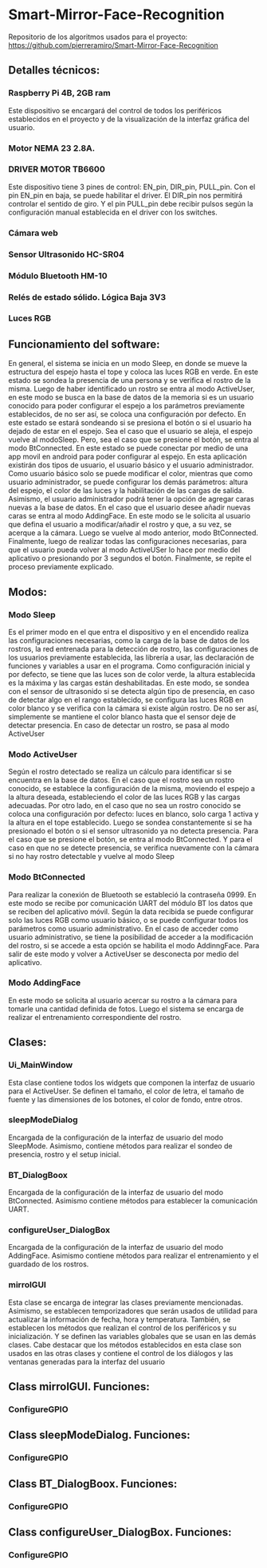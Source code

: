 # Smart-Mirror-Face-Recognition
Repositorio de los algoritmos usados para el proyecto:
https://github.com/pierreramiro/Smart-Mirror-Face-Recognition

## Detalles técnicos:
### Raspberry Pi 4B, 2GB ram
Este dispositivo se encargará del control de todos los periféricos establecidos en el proyecto y de la visualización de la interfaz gráfica del usuario.
### Motor NEMA 23 2.8A.
### DRIVER MOTOR TB6600
Este dispositivo tiene 3 pines de control: EN_pin, DIR_pin, PULL_pin. Con el pin EN_pin en baja, se puede habilitar el driver. El DIR_pin nos permitirá controlar el sentido de giro. Y el pin PULL_pin debe recibir pulsos según la configuración manual establecida en el driver con los switches. 
### Cámara web
### Sensor Ultrasonido HC-SR04
### Módulo Bluetooth HM-10
### Relés de estado sólido. Lógica Baja 3V3
### Luces RGB


## Funcionamiento del software:
En general, el sistema se inicia en un modo Sleep, en donde se mueve la estructura del espejo hasta el tope y coloca las luces RGB en verde. En este estado se sondea la presencia de una persona y se verifica el rostro de la misma. Luego de haber identificado un rostro se entra al modo ActiveUser, en este modo se busca en la base de datos de la memoria si es un usuario conocido para poder configurar el espejo a los parámetros previamente establecidos, de no ser así, se coloca una configuración por defecto. En este estado se estará sondeando si se presiona el botón o si el usuario ha dejado de estar en el espejo. Sea el caso que el usuario se aleja, el espejo vuelve al modoSleep. Pero, sea el caso que se presione el botón, se entra al modo BtConnected. En este estado se puede conectar por medio de una app movil en android para poder configurar al espejo. En esta aplicación existirán dos tipos de usuario, el usuario básico y el usuario administrador. Como usuario básico solo se puede modificar el color, mientras que como usuario administrador, se puede configurar los demás parámetros: altura del espejo, el color de las luces y la habilitación de las cargas de salida. Asimismo, el usuario administrador podrá tener la opción de agregar caras nuevas a la base de datos. En el caso que el usuario desee añadir nuevas caras se entra al modo AddingFace. En este modo se le solicita al usuario que defina el usuario a modificar/añadir el rostro y que, a su vez, se acerque a la cámara. Luego se vuelve al modo anterior, modo BtConnected. Finalmente, luego de realizar todas las configuraciones necesarias, para que el usuario pueda volver al modo ActiveUSer lo hace por medio del aplicativo o presionando por 3 segundos el botón. Finalmente, se repite el proceso previamente explicado.

## Modos:
### Modo Sleep
Es el primer modo en el que entra el dispositivo y en el encendido realiza las configuraciones necesarias, como la carga de la base de datos de los rostros, la red entrenada para la detección de rostro, las configuraciones de los usuarios previamente establecida, las librería a usar, las declaración de funciones y variables a usar en el programa. Como configuración inicial y por defecto, se tiene que las luces son de color verde, la altura establecida es la máxima y las cargas están deshabilitadas.
En este modo, se sondea con el sensor de ultrasonido si se detecta algún tipo de presencia, en caso de detectar algo en el rango establecido, se configura las luces RGB en color blanco y se verifica con la cámara si existe algún rostro. De no ser así, simplemente se mantiene el color blanco hasta que el sensor deje de detectar presencia. En caso de detectar un rostro, se pasa al modo ActiveUser

### Modo ActiveUser
Según el rostro detectado se realiza un cálculo para identificar si se encuentra en la base de datos. En el caso que el rostro sea un rostro conocido, se establece la configuración de la misma, moviendo el espejo a la altura deseada, estableciendo el color de las luces RGB y las cargas adecuadas. Por otro lado, en el caso que no sea un rostro conocido se coloca una configuración por defecto: luces en blanco, solo carga 1 activa y la altura en el tope establecido.
Luego se sondea constantemente si se ha presionado el botón o si el sensor ultrasonido ya no detecta presencia. Para el caso que se presione el botón, se entra al modo BtConnected. Y para el caso en que no se detecte presencia, se verifica nuevamente con la cámara si no hay rostro detectable y vuelve al modo Sleep

### Modo BtConnected
Para realizar la conexión de Bluetooth se estableció la contraseña 0999.
En este modo se recibe por comunicación UART del módulo BT los datos que se reciben del aplicativo móvil. Según la data recibida se puede configurar solo las luces RGB como usuario básico, o se puede configurar todos los parámetros como usuario administrativo. En el caso de acceder como usuario administrativo, se tiene la posibilidad de acceder a la modificación del rostro, si se accede a esta opción se habilita el modo AddinngFace. 
Para salir de este modo y volver a ActiveUser se desconecta por medio del aplicativo.

### Modo AddingFace
En este modo se solicita al usuario acercar su rostro a la cámara para tomarle una cantidad definida de fotos. Luego el sistema se encarga de realizar el entrenamiento correspondiente del rostro.

## Clases:
### Ui_MainWindow
Esta clase contiene todos los widgets que componen la interfaz de usuario para el ActiveUser. Se definen el tamaño, el color de letra, el tamaño de fuente y las dimensiones de los botones, el color de fondo, entre otros.

### sleepModeDialog
Encargada de la configuración de la interfaz de usuario del modo SleepMode. Asimismo, contiene métodos para realizar el sondeo de presencia, rostro y el setup inicial.
### BT_DialogBoox
Encargada de la configuración de la interfaz de usuario del modo BtConnected. Asimismo contiene métodos para establecer la comunicación UART. 
### configureUser_DialogBox
Encargada de la configuración de la interfaz de usuario del modo AddingFace. Asimismo contiene métodos para realizar el entrenamiento y el guardado de los rostros.
### mirrolGUI
Esta clase se encarga de integrar las clases previamente mencionadas. Asimismo, se establecen temporizadores que serán usados de utilidad para actualizar la información de fecha, hora y temperatura. También, se establecen los métodos que realizan el control de los periféricos y su inicialización. Y se definen las variables globales que se usan en las demás clases. Cabe destacar que los métodos establecidos en esta clase son usados en las otras clases y contiene el control de los diálogos y las ventanas generadas para la interfaz del usuario

## Class mirrolGUI. Funciones:
### ConfigureGPIO

## Class sleepModeDialog. Funciones:
### ConfigureGPIO

## Class BT_DialogBoox. Funciones:
### ConfigureGPIO

## Class configureUser_DialogBox. Funciones:
### ConfigureGPIO

